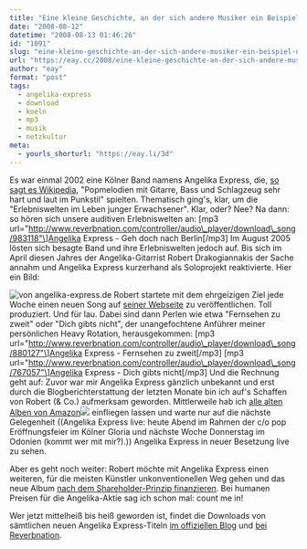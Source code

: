 ```yaml
---
title: "Eine kleine Geschichte, an der sich andere Musiker ein Beispiel nehmen sollten"
date: "2008-08-12"
datetime: "2008-08-13 01:46:26"
id: "1091"
slug: "eine-kleine-geschichte-an-der-sich-andere-musiker-ein-beispiel-nehmen-sollten"
url: "https://eay.cc/2008/eine-kleine-geschichte-an-der-sich-andere-musiker-ein-beispiel-nehmen-sollten/"
author: "eay"
format: "post"
tags:
  - angelika-express
  - download
  - koeln
  - mp3
  - musik
  - netzkultur
meta:
  - yourls_shorturl: "https://eay.li/3d"
---
```


Es war einmal 2002 eine Kölner Band namens Angelika Express, die, [so sagt es Wikipedia](http://de.wikipedia.org/wiki/Angelika_Express), "Popmelodien mit Gitarre, Bass und Schlagzeug sehr hart und laut im Punkstil" spielten. Thematisch ging's, klar, um die "Erlebniswelten im Leben junger Erwachsener". Klar, oder? Nee? Na dann: so hören sich unsere auditiven Erlebniswelten an: \[mp3 url="http://www.reverbnation.com/controller/audio\_player/download\_song/983118"\]Angelika Express - Geh doch nach Berlin\[/mp3\] Im August 2005 lösten sich besagte Band und ihre Erlebniswelten jedoch auf. Bis sich im April diesen Jahres der Angelika-Gitarrist Robert Drakogiannakis der Sache annahm und Angelika Express kurzerhand als Soloprojekt reaktivierte. Hier ein Bild:

![](/uploads/2008/angelikarobert.jpg "von angelika-express.de") Robert startete mit dem ehrgeizigen Ziel jede Woche einen neuen Song auf [seiner Webseite](http://angelika-express.de/) zu veröffentlichen. Toll produziert. Und für lau. Dabei sind dann Perlen wie etwa "Fernsehen zu zweit" oder "Dich gibts nicht", der unangefochtene Anführer meiner persönlichen Heavy Rotation, herausgekommen: \[mp3 url="http://www.reverbnation.com/controller/audio\_player/download\_song/880127"\]Angelika Express - Fernsehen zu zweit\[/mp3\] \[mp3 url="http://www.reverbnation.com/controller/audio\_player/download\_song/767057"\]Angelika Express - Dich gibts nicht\[/mp3\] Und die Rechnung geht auf: Zuvor war mir Angelika Express gänzlich unbekannt und erst durch die Blogberichterstattung der letzten Monate bin ich auf's Schaffen von Robert (& Co.) aufmerksam geworden. Mittlerweile hab ich [alle alten Alben von Amazon](http://www.amazon.de/gp/search?ie=utf8mb4&keywords=angelika%20express&tag=eayznet-21&index=blended&linkCode=ur2&camp=1638&creative=6742)![](http://www.assoc-amazon.de/e/ir?t=eayznet-21&l=ur2&o=3) einfliegen lassen und warte nur auf die nächste Gelegenheit ((Angelika Express live: heute Abend im Rahmen der c/o pop Eröffnungsfeier im Kölner Gloria und nächste Woche Donnerstag im Odonien (kommt wer mit mir?).)) Angelika Express in neuer Besetzung live zu sehen.

Aber es geht noch weiter: Robert möchte mit Angelika Express einen weiteren, für die meisten Künstler unkonventionellen Weg gehen und das neue Album [nach dem Shareholder-Prinzip finanzieren](http://angelika-express.de/2008/07/05/ich-werde-diese-idee-klauen/). Bei humanen Preisen für die Angelika-Aktie sag ich schon mal: count me in!

Wer jetzt mittelheiß bis heiß geworden ist, findet die Downloads von sämtlichen neuen Angelika Express-Titeln [im offiziellen Blog](http://angelika-express.de/) und [bei Reverbnation](http://www.reverbnation.com/angelikaexpress).

